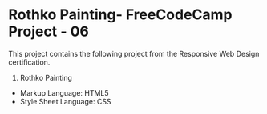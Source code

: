 # Rothko Painting- FreeCodeCamp Project - 06
This project contains the following project from the Responsive Web Design certification. 
1. Rothko Painting
- Markup Language: HTML5
- Style Sheet Language: CSS